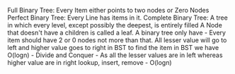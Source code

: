 Full Binary Tree: Every Item either points to two nodes or Zero Nodes
Perfect Binary Tree: Every Line has items in it.
Complete Binary Tree: A tree in which every level, except possibly the deepest, is entirely filled
A Node that doesn't have a children is called a leaf.
A binary tree only have - Every item should have 2 or 0 nodes not more than that.
All lesser value will go to left and higher value goes to right in BST
to find the item in BST we have O(logn) - Divide and Conquer - As all the lesser values are in left whereas higher value are in right
lookup, insert, remove - O(logn)